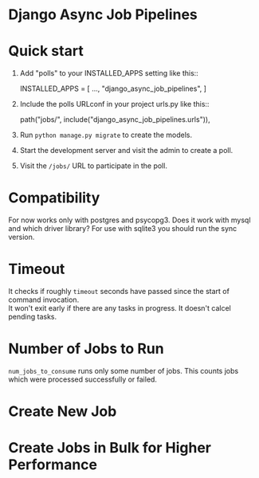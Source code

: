 # Django Async Job Pipelines

# Quick start

1. Add "polls" to your INSTALLED_APPS setting like this::

    INSTALLED_APPS = [
        ...,
        "django_async_job_pipelines",
    ]

2. Include the polls URLconf in your project urls.py like this::

    path("jobs/", include("django_async_job_pipelines.urls")),

3. Run ``python manage.py migrate`` to create the models.

4. Start the development server and visit the admin to create a poll.

5. Visit the ``/jobs/`` URL to participate in the poll.

# Compatibility
For now works only with postgres and psycopg3. Does it work with mysql and which driver library?
For use with sqlite3 you should run the sync version.

# Timeout
It checks if roughly `timeout` seconds have passed since the start of command invocation.  
It won't exit early if there are any tasks in progress. It doesn't calcel pending tasks.

# Number of Jobs to Run
`num_jobs_to_consume` runs only some number of jobs. This counts jobs which were processed successfully or failed.

# Create New Job

# Create Jobs in Bulk for Higher Performance

